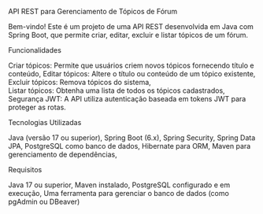 API REST para Gerenciamento de Tópicos de Fórum

Bem-vindo! Este é um projeto de uma API REST desenvolvida em Java com Spring Boot, que permite criar, editar, excluir e listar tópicos de um fórum.

Funcionalidades

Criar tópicos: Permite que usuários criem novos tópicos fornecendo título e conteúdo,
Editar tópicos: Altere o título ou conteúdo de um tópico existente,
Excluir tópicos: Remova tópicos do sistema,				
Listar tópicos: Obtenha uma lista de todos os tópicos cadastrados,			
Segurança JWT: A API utiliza autenticação baseada em tokens JWT para proteger as rotas.				

Tecnologias Utilizadas

Java (versão 17 ou superior),
Spring Boot (6.x),
Spring Security,
Spring Data JPA,
PostgreSQL como banco de dados,
Hibernate para ORM,
Maven para gerenciamento de dependências,

Requisitos

Java 17 ou superior,
Maven instalado,
PostgreSQL configurado e em execução,
Uma ferramenta para gerenciar o banco de dados (como pgAdmin ou DBeaver)
